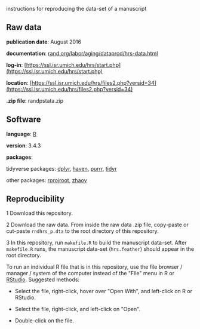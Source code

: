 instructions for reproducing the data-set of a manuscript

## Raw data

**publication date**: August 2016

**documentation**: [rand.org/labor/aging/dataprod/hrs-data.html](https://www.rand.org/labor/aging/dataprod/hrs-data.html)

**log-in**: [https://ssl.isr.umich.edu/hrs/start.php](https://ssl.isr.umich.edu/hrs/start.php)

**location**: [https://ssl.isr.umich.edu/hrs/files2.php?versid=34](https://ssl.isr.umich.edu/hrs/files2.php?versid=34)

**.zip file**: randpstata.zip

## Software

**language**: [R](https://www.r-project.org)

**version**: 3.4.3

**packages**:

tidyverse packages: [dplyr](https://mran.microsoft.com/package/dplyr), [haven](https://mran.microsoft.com/package/haven), [purrr](https://mran.microsoft.com/package/purrr), [tidyr](https://mran.revolutionanalytics.com/package/tidyr)

other packages: [rprojroot](https://mran.microsoft.com/package/rprojroot), [zhaoy](https://github.com/zhaoy/zhaoy)

## Reproducibility

1 Download this repository.

2 Download the raw data. From inside the raw data .zip file, copy-paste or cut-paste `rndhrs_p.dta` to the root directory of this repository.

3 In this repository, run `makefile.R` to build the manuscript data-set. After `makefile.R` runs, the manuscript data-set (`hrs.feather`) should appear in the root directory.

To run an individual R file that is in this repository, use the file browser / manager / system of the computer instead of the "File" menu in R or [RStudio](https://www.rstudio.com). Suggested methods:

* Select the file, right-click, hover over "Open With", and left-click on R or RStudio.

* Select the file, right-click, and left-click on "Open".

* Double-click on the file.